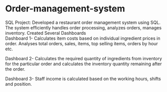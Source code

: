# Order-management-system
SQL Project:
Developed a restaurant order management system using SQL. The system efficiently handles order processing, analyzes orders, manages inventory.
Created Several Dashboards  
Dashboard 1- Calculates item costs based on individual ingredient prices in order. Analyses total orders, sales, items, top selling items, orders by hour etc.

Dashboard 2- Calculates the required quantity of ingredients from inventory for the particular order and calculates the inventory quantity remaining after the order.

Dashboard 3- Staff income is calculated based on the working hours, shifts and position.

